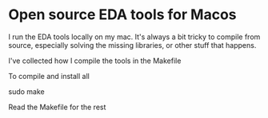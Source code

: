 # Open source EDA tools for Macos

I run the EDA tools locally on my mac. It's always a bit tricky to compile from
source, especially solving the missing libraries, or other stuff that happens.

I've collected how I compile the tools in the Makefile

To compile and install all

   sudo make 


Read the Makefile for the rest 
